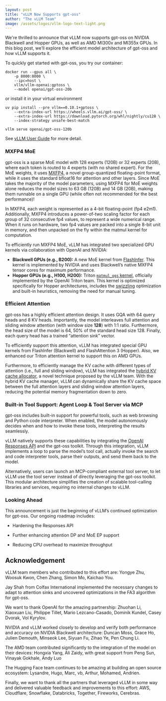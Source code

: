 ```yaml
---
layout: post
title: "vLLM Now Supports gpt-oss"
author: "The vLLM Team"
image: /assets/logos/vllm-logo-text-light.png
---
```


We're thrilled to announce that vLLM now supports gpt-oss on NVIDIA Blackwell and Hopper GPUs, as well as AMD MI300x and MI355x GPUs. In this blog post, we’ll explore the efficient model architecture of gpt-oss and how vLLM supports it.

To quickly get started with gpt-oss, you try our container:
```
docker run --gpus all \
    -p 8000:8000 \
    --ipc=host \
    vllm/vllm-openai:gptoss \
    --model openai/gpt-oss-20b
```
or install it in your virtual environment
```
uv pip install --pre vllm==0.10.1+gptoss \
    --extra-index-url https://wheels.vllm.ai/gpt-oss/ \
    --extra-index-url https://download.pytorch.org/whl/nightly/cu128 \
    --index-strategy unsafe-best-match

vllm serve openai/gpt-oss-120b
```
See [vLLM User Guide](https://docs.vllm.ai/projects/recipes/en/latest/OpenAI/gpt-oss.html) for more detail. 


### **MXFP4 MoE**

gpt-oss is a sparse MoE model with 128 experts (120B) or 32 experts (20B), where each token is routed to 4 experts (with no shared expert). For the MoE weights, it uses [MXFP4](https://arxiv.org/abs/2310.10537), a novel group-quantized floating-point format, while it uses the standard bfloat16 for attention and other layers. Since MoE takes the majority of the model parameters, using MXFP4 for MoE weights alone reduces the model sizes to 63 GB (120B) and 14 GB (20B), making them runnable on a single GPU (while often not recommended for the best performance)!

In MXFP4, each weight is represented as a 4-bit floating-point (fp4 e2m1). Additionally, MXFP4 introduces a power-of-two scaling factor for each group of 32 consecutive fp4 values, to represent a wide numerical range. When it runs on hardware, two fp4 values are packed into a single 8-bit unit in memory, and then unpacked on the fly within the matmul kernel for computation.

To efficiently run MXFP4 MoE, vLLM has integrated two specialized GPU kernels via collaboration with OpenAI and NVIDIA:

* **Blackwell GPUs (e.g., B200):** A new MoE kernel from [FlashInfer](https://github.com/flashinfer-ai/flashinfer). This kernel is implemented by NVIDIA and uses Blackwell’s native MXFP4 tensor cores for maximum performance.  
* **Hopper GPUs (e.g., H100, H200):** Triton [`matmul_ogs` kernel](https://github.com/triton-lang/triton/tree/main/python/triton_kernels), officially implemented by the OpenAI Triton team. This kernel is optimized specifically for Hopper architectures, includes the [swizzling](https://en.wikipedia.org/wiki/Swizzling_\(computer_graphics\)) optimization and built-in heuristics, removing the need for manual tuning.

### **Efficient Attention**

gpt-oss has a highly efficient attention design. It uses GQA with 64 query heads and 8 KV heads. Importantly, the model interleaves full attention and sliding window attention (with window size **128**) with 1:1 ratio. Furthermore, the head size of the model is 64, 50% of the standard head size 128. Finally, each query head has a trained “attention sink” vector.

To efficiently support this attention, vLLM has integrated special GPU kernels from FlashInfer (Blackwell) and FlashAttention 3 (Hopper). Also, we enhanced our Triton attention kernel to support this on AMD GPUs.

Furthermore, to efficiently manage the KV cache with different types of attention (i.e., full and sliding window), vLLM has integrated the [hybrid KV cache allocator](https://arxiv.org/abs/2503.18292), a novel technique proposed by the vLLM team. With the hybrid KV cache manager, vLLM can dynamically share the KV cache space between the full attention layers and sliding window attention layers, reducing the potential memory fragmentation down to zero. 

### **Built-in Tool Support: Agent Loop & Tool Server via MCP**

gpt-oss includes built-in support for powerful tools, such as web browsing and Python code interpreter. When enabled, the model autonomously decides when and how to invoke these tools, interpreting the results seamlessly.

vLLM natively supports these capabilities by integrating the [OpenAI Responses API](https://platform.openai.com/docs/api-reference/responses) and the gpt-oss toolkit. Through this integration, vLLM implements a loop to parse the model’s tool call, actually invoke the search and code interpreter tools, parse their outputs, and send them back to the model.

Alternatively, users can launch an MCP-compliant external tool server, to let vLLM use the tool server instead of directly leveraging the gpt-oss toolkit. This modular architecture simplifies the creation of scalable tool-calling libraries and services, requiring no internal changes to vLLM.

### **Looking Ahead**

This announcement is just the beginning of vLLM’s continued optimization for gpt-oss. Our ongoing roadmap includes:

* Hardening the Responses API

* Further enhancing attention DP and MoE EP support

* Reducing CPU overhead to maximize throughput

## Acknowledgement

vLLM team members who contributed to this effort are: Yongye Zhu, Woosuk Kwon, Chen Zhang, Simon Mo, Kaichao You.

Jay Shah from Colfax International implemented the necessary changes to adapt to attention sinks and uncovered optimizations in the FA3 algorithm for gpt-oss. 

We want to thank OpenAI for the amazing partnership: Zhuohan Li, Xiaoxuan Liu, Philippe Tillet, Mario Lezcano-Casado, Dominik Kundel, Casey Dvorak, Vol Kyrylov. 

NVIDIA and vLLM worked closely to develop and verify both performance and accuracy on NVIDIA Blackwell architecture: Duncan Moss, Grace Ho, Julien Demouth, Minseok Lee, Siyuan Fu, Zihao Ye, Pen Chung Li.  

The AMD team contributed significantly to the integration of the model on their devices: Hongxia Yang, Ali Zaidy, with great support from Peng Sun, Vinayak Gokhale, Andy Luo

The Hugging Face team continues to be amazing at building an open source ecosystem: Lysandre, Hugo, Marc, vb, Arthur, Mohamed, Andrien.

Finally, we want to thank all the partners that leveraged vLLM in some way and delivered valuable feedback and improvements to this effort: AWS, Cloudflare, Snowflake, Databricks, Together, Fireworks, Cerebras.
